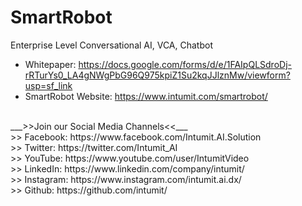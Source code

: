 # SmartRobot
Enterprise Level Conversational AI, VCA, Chatbot<br>
- Whitepaper: https://docs.google.com/forms/d/e/1FAIpQLSdroDj-rRTurYs0_LA4gNWgPbG96Q975kpiZ1Su2kqJJlznMw/viewform?usp=sf_link<br>
- SmartRobot Website: https://www.intumit.com/smartrobot/<br>
<br>
___>>Join our Social Media Channels<<___<br>
>> Facebook: https://www.facebook.com/Intumit.AI.Solution<br>
>> Twitter: https://twitter.com/Intumit_AI<br>
>> YouTube: https://www.youtube.com/user/IntumitVideo<br>
>> LinkedIn: https://www.linkedin.com/company/intumit/<br>
>> Instagram: https://www.instagram.com/intumit.ai.dx/<br>
>> Github: https://github.com/intumit/<br>
